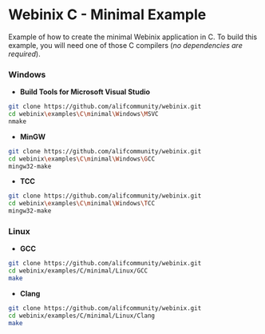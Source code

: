 
# Webinix C - Minimal Example

Example of how to create the minimal Webinix application in C. To build this example, you will need one of those C compilers (*no dependencies are required*).

### Windows

- **Build Tools for Microsoft Visual Studio**
```sh
git clone https://github.com/alifcommunity/webinix.git
cd webinix\examples\C\minimal\Windows\MSVC
nmake
```

- **MinGW**
```sh
git clone https://github.com/alifcommunity/webinix.git
cd webinix\examples\C\minimal\Windows\GCC
mingw32-make
```

- **TCC**
```sh
git clone https://github.com/alifcommunity/webinix.git
cd webinix\examples\C\minimal\Windows\TCC
mingw32-make
```

### Linux

- **GCC**
```sh
git clone https://github.com/alifcommunity/webinix.git
cd webinix/examples/C/minimal/Linux/GCC
make
```

- **Clang**
```sh
git clone https://github.com/alifcommunity/webinix.git
cd webinix/examples/C/minimal/Linux/Clang
make
```
